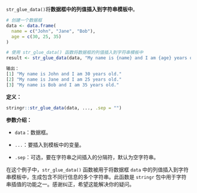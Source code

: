  `str_glue_data()`将**数据框中的列值插入到字符串模板中**。
 
```r
# 创建一个数据框
data <- data.frame(
  name = c("John", "Jane", "Bob"),
  age = c(30, 25, 35)
)

# 使用 str_glue_data() 函数将数据框的列值插入到字符串模板中
result <- str_glue_data(data, "My name is {name} and I am {age} years old.")

输出：
[1] "My name is John and I am 30 years old."
[2] "My name is Jane and I am 25 years old."
[3] "My name is Bob and I am 35 years old."

```

**定义：**
```r
stringr::str_glue_data(data, ..., .sep = "")
```

**参数介绍：**
- `data`：数据框。

- `...`：要插入到模板中的变量。

- `.sep`：可选，要在字符串之间插入的分隔符，默认为空字符串。


在这个例子中，`str_glue_data()` 函数被用于将数据框 `data` 中的列值插入到字符串模板中，生成包含不同行信息的多个字符串。此函数是 `stringr` 包中用于字符串插值的功能之一。感谢纠正，希望这能解决你的疑问。